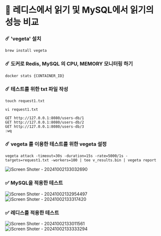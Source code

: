 
# 🚀 레디스에서 읽기 및 MySQL에서 읽기의 성능 비교

### ☄️ 'vegeta' 설치
```
brew install vegeta
```

### ☄️ 도커로 Redis, MySQL 의 CPU, MEMORY 모니터링 하기
```
docker stats {CONTAINER_ID}
```

### ☄️ 테스트를 위한 txt 파일 작성
```
touch request1.txt
```

```
vi request1.txt
```

```
GET http://127.0.0.1:8080/users-db/1
GET http://127.0.0.1:8080/users-db/2
GET http://127.0.0.1:8080/users-db/3
:wq
```

### ☄️ vegeta 를 이용한 테스트를 위한 vegeta 설정
```
vegeta attack -timeout=30s -duration=15s -rate=5000/1s -targets=request1.txt -workers=100 | tee v_results.bin | vegeta report
```
![iScreen Shoter - 20241002133032690](https://github.com/user-attachments/assets/5a5e981d-c6c2-49af-9f04-2b375fc7468b)


### ✅ MySQL을 적용한 테스트
![iScreen Shoter - 20241002132954497](https://github.com/user-attachments/assets/4464bd2d-8dae-4ee8-bb99-c2896eed8a72)
![iScreen Shoter - 20241002133317420](https://github.com/user-attachments/assets/98812dc0-f237-41ec-849a-c5eabe346e6f)


### ✅ 레디스를 적용한 테스트
![iScreen Shoter - 20241002133011561](https://github.com/user-attachments/assets/94c7fda5-2602-403a-aaf0-02fb98605219)
![iScreen Shoter - 20241002133333294](https://github.com/user-attachments/assets/9b1bf90f-0bce-4c1d-b279-3cc5471e273c)

